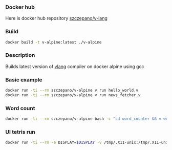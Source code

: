 ### Docker hub
Here is docker hub repository [szczepano/v-lang](https://cloud.docker.com/u/szczepano/repository/docker/szczepano/v-alpine)

### Build
```bash
docker build -t v-alpine:latest ./v-alpine
```
### Description

Builds latest version of [vlang](https://github.com/vlang/v) compiler on docker alpine using gcc

### Basic example
```bash
docker run -ti --rm szczepano/v-alpine v run hello_world.v
docker run -ti --rm szczepano/v-alpine v run news_fetcher.v
```

### Word count
```bash
docker run -ti --rm szczepano/v-alpine bash -c "cd word_counter && v word_counter.v && ./word_counter cinderella.txt"
```

### UI tetris run
```bash
docker run -ti --rm -e DISPLAY=$DISPLAY -v /tmp/.X11-unix:/tmp/.X11-unix szczepano/v-alpine bash -c "cd tetris && v run tetris.v"
```
